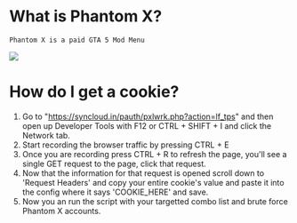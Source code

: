 # What is Phantom X?
```
Phantom X is a paid GTA 5 Mod Menu
```

![](https://media.discordapp.net/attachments/1028059402000941129/1188114524562272266/image.png)

# How do I get a cookie?

1. Go to "https://syncloud.in/pauth/pxlwrk.php?action=lf_tps" and then open up Developer Tools with F12 or CTRL + SHIFT + I and click the Network tab.
2. Start recording the browser traffic by pressing CTRL + E
3. Once you are recording press CTRL + R to refresh the page, you'll see a single GET request to the page, click that request.
4. Now that the information for that request is opened scroll down to 'Request Headers' and copy your entire cookie's value and paste it into the config where it says 'COOKIE_HERE' and save.
5. Now you an run the script with your targetted combo list and brute force Phantom X accounts.
